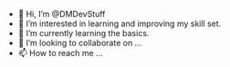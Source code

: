 - 👋 Hi, I’m @DMDevStuff
- 👀 I’m interested in learning and improving my skill set.
- 🌱 I’m currently learning the basics.
- 💞️ I’m looking to collaborate on ...
- 📫 How to reach me ...

<!---
DMDevStuff/DMDevStuff is a ✨ special ✨ repository because its `README.md` (this file) appears on your GitHub profile.
You can click the Preview link to take a look at your changes.
--->

